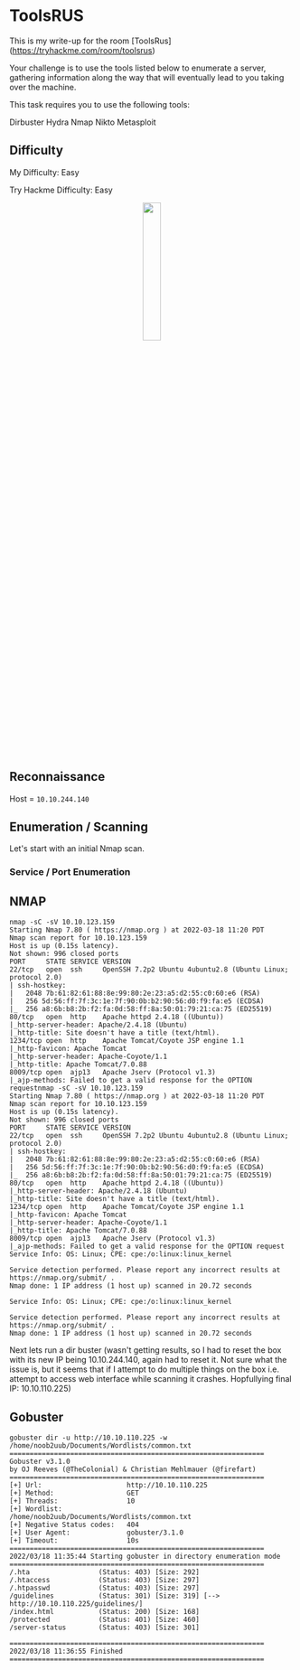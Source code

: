 # ToolsRUS

This is my write-up for the room [ToolsRus] (https://tryhackme.com/room/toolsrus)

Your challenge is to use the tools listed below to enumerate a server, gathering information along the way that will eventually lead to you taking over the machine.

This task requires you to use the following tools:

Dirbuster
Hydra
Nmap
Nikto
Metasploit
## Difficulty
My Difficulty: Easy

Try Hackme Difficulty: Easy

<p align="center">
<img src="https://upload.wikimedia.org/wikipedia/commons/thumb/a/a7/Toys_%22R%22_Us_logo.svg/1280px-Toys_%22R%22_Us_logo.svg.png" style="width:25%;">
</p>

## Reconnaissance

Host = `10.10.244.140`

## Enumeration / Scanning

Let's start with an initial Nmap scan.

### Service / Port Enumeration
## NMAP

```console
nmap -sC -sV 10.10.123.159
Starting Nmap 7.80 ( https://nmap.org ) at 2022-03-18 11:20 PDT
Nmap scan report for 10.10.123.159
Host is up (0.15s latency).
Not shown: 996 closed ports
PORT     STATE SERVICE VERSION
22/tcp   open  ssh     OpenSSH 7.2p2 Ubuntu 4ubuntu2.8 (Ubuntu Linux; protocol 2.0)
| ssh-hostkey: 
|   2048 7b:61:82:61:88:8e:99:80:2e:23:a5:d2:55:c0:60:e6 (RSA)
|   256 5d:56:ff:7f:3c:1e:7f:90:0b:b2:90:56:d0:f9:fa:e5 (ECDSA)
|_  256 a8:6b:b8:2b:f2:fa:0d:58:ff:8a:50:01:79:21:ca:75 (ED25519)
80/tcp   open  http    Apache httpd 2.4.18 ((Ubuntu))
|_http-server-header: Apache/2.4.18 (Ubuntu)
|_http-title: Site doesn't have a title (text/html).
1234/tcp open  http    Apache Tomcat/Coyote JSP engine 1.1
|_http-favicon: Apache Tomcat
|_http-server-header: Apache-Coyote/1.1
|_http-title: Apache Tomcat/7.0.88
8009/tcp open  ajp13   Apache Jserv (Protocol v1.3)
|_ajp-methods: Failed to get a valid response for the OPTION requestnmap -sC -sV 10.10.123.159
Starting Nmap 7.80 ( https://nmap.org ) at 2022-03-18 11:20 PDT
Nmap scan report for 10.10.123.159
Host is up (0.15s latency).
Not shown: 996 closed ports
PORT     STATE SERVICE VERSION
22/tcp   open  ssh     OpenSSH 7.2p2 Ubuntu 4ubuntu2.8 (Ubuntu Linux; protocol 2.0)
| ssh-hostkey: 
|   2048 7b:61:82:61:88:8e:99:80:2e:23:a5:d2:55:c0:60:e6 (RSA)
|   256 5d:56:ff:7f:3c:1e:7f:90:0b:b2:90:56:d0:f9:fa:e5 (ECDSA)
|_  256 a8:6b:b8:2b:f2:fa:0d:58:ff:8a:50:01:79:21:ca:75 (ED25519)
80/tcp   open  http    Apache httpd 2.4.18 ((Ubuntu))
|_http-server-header: Apache/2.4.18 (Ubuntu)
|_http-title: Site doesn't have a title (text/html).
1234/tcp open  http    Apache Tomcat/Coyote JSP engine 1.1
|_http-favicon: Apache Tomcat
|_http-server-header: Apache-Coyote/1.1
|_http-title: Apache Tomcat/7.0.88
8009/tcp open  ajp13   Apache Jserv (Protocol v1.3)
|_ajp-methods: Failed to get a valid response for the OPTION request
Service Info: OS: Linux; CPE: cpe:/o:linux:linux_kernel

Service detection performed. Please report any incorrect results at https://nmap.org/submit/ .
Nmap done: 1 IP address (1 host up) scanned in 20.72 seconds

Service Info: OS: Linux; CPE: cpe:/o:linux:linux_kernel

Service detection performed. Please report any incorrect results at https://nmap.org/submit/ .
Nmap done: 1 IP address (1 host up) scanned in 20.72 seconds
```
Next lets run a dir buster (wasn't getting results, so I had to reset the box with its new IP being 10.10.244.140, again had to reset it. Not sure what the issue is, but it seems that if I attempt to do multiple things on the box i.e. attempt to access web interface while scanning it crashes. Hopfullying final IP: 10.10.110.225)

## Gobuster
```console
gobuster dir -u http://10.10.110.225 -w /home/noob2uub/Documents/Wordlists/common.txt 
===============================================================
Gobuster v3.1.0
by OJ Reeves (@TheColonial) & Christian Mehlmauer (@firefart)
===============================================================
[+] Url:                     http://10.10.110.225
[+] Method:                  GET
[+] Threads:                 10
[+] Wordlist:                /home/noob2uub/Documents/Wordlists/common.txt
[+] Negative Status codes:   404
[+] User Agent:              gobuster/3.1.0
[+] Timeout:                 10s
===============================================================
2022/03/18 11:35:44 Starting gobuster in directory enumeration mode
===============================================================
/.hta                 (Status: 403) [Size: 292]
/.htaccess            (Status: 403) [Size: 297]
/.htpasswd            (Status: 403) [Size: 297]
/guidelines           (Status: 301) [Size: 319] [--> http://10.10.110.225/guidelines/]
/index.html           (Status: 200) [Size: 168]                                       
/protected            (Status: 401) [Size: 460]                                       
/server-status        (Status: 403) [Size: 301]                                       
                                                                                      
===============================================================
2022/03/18 11:36:55 Finished
===============================================================
```
